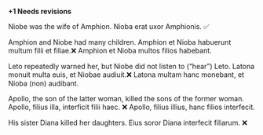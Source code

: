 **+1 Needs revisions**

Niobe was the wife of Amphion.
	Nioba erat uxor Amphionis. ✅

Amphion and Niobe had many children.
	Amphion et Nioba habuerunt multum filii et filiae.❌ 
	Amphion et Nioba multos filios habebant. 

Leto repeatedly warned her, but Niobe did not listen to (“hear”) Leto.
	Latona monuit multa euis, et Niobae audiuit.❌
	Latona multam hanc monebant, et Nioba (non) audibant. 

Apollo, the son of the latter woman, killed the sons of the former woman.
	Apollo, filius illa, interficit filii haec. ❌
	Apollo, filius illius, hanc filios interfecit. 

His sister Diana killed her daughters.
Eius soror Diana interfecit filiarum. ❌
